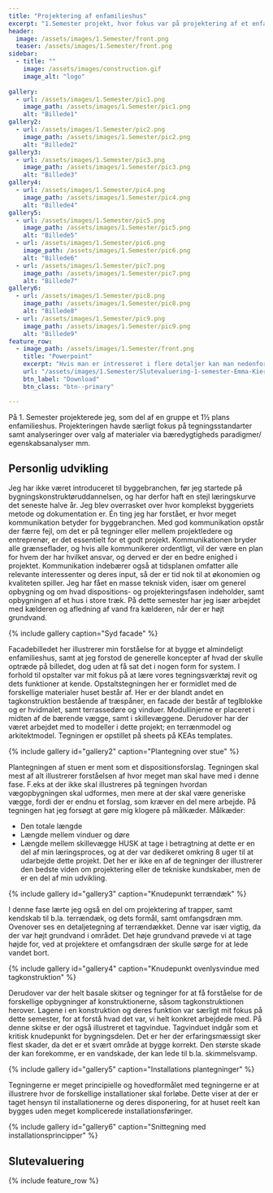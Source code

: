 ```yaml
---
title: "Projektering af enfamilieshus"
excerpt: "1.Semester projekt, hvor fokus var på projektering af et enfamilieshus."
header:
  image: /assets/images/1.Semester/front.png
  teaser: /assets/images/1.Semester/front.png
sidebar:
  - title: ""
    image: /assets/images/construction.gif
    image_alt: "logo"
    
gallery:
  - url: /assets/images/1.Semester/pic1.png
    image_path: /assets/images/1.Semester/pic1.png
    alt: "Billede1"
gallery2:
  - url: /assets/images/1.Semester/pic2.png
    image_path: /assets/images/1.Semester/pic2.png
    alt: "Billede2"
gallery3:
  - url: /assets/images/1.Semester/pic3.png
    image_path: /assets/images/1.Semester/pic3.png
    alt: "Billede3"
gallery4:
  - url: /assets/images/1.Semester/pic4.png
    image_path: /assets/images/1.Semester/pic4.png
    alt: "Billede4"
gallery5:
  - url: /assets/images/1.Semester/pic5.png
    image_path: /assets/images/1.Semester/pic5.png
    alt: "Billede5"
  - url: /assets/images/1.Semester/pic6.png
    image_path: /assets/images/1.Semester/pic6.png
    alt: "Billede6"
  - url: /assets/images/1.Semester/pic7.png
    image_path: /assets/images/1.Semester/pic7.png
    alt: "Billede7"
gallery6:
  - url: /assets/images/1.Semester/pic8.png
    image_path: /assets/images/1.Semester/pic8.png
    alt: "Billede8"
  - url: /assets/images/1.Semester/pic9.png
    image_path: /assets/images/1.Semester/pic9.png
    alt: "Billede9"
feature_row:
  - image_path: /assets/images/1.Semester/front.png
    title: "Powerpoint"
    excerpt: "Hvis man er intresseret i flere detaljer kan man nedenfor downloade min powerpoint fra projektet. "
    url: "/assets/images/1.Semester/Slutevaluering-1-semester-Emma-Kierulff.pdf"
    btn_label: "Download"
    btn_class: "btn--primary"

---
```




På 1. Semester projekterede jeg, som del af en gruppe et 1½ plans enfamilieshus. Projekteringen havde særligt fokus på tegningsstandarter samt analyseringer over valg af materialer via bæredygtigheds paradigmer/ egenskabsanalyser mm.

## Personlig udvikling  
Jeg har ikke været introduceret til byggebranchen, før jeg startede på bygningskonstruktøruddannelsen, og har derfor haft en stejl læringskurve det seneste halve år. Jeg blev overrasket over hvor komplekst byggeriets metode og dokumentation er. 
Én ting jeg har forstået, er hvor meget kommunikation betyder for byggebranchen. Med god kommunikation opstår der færre fejl, om det er på tegninger eller mellem projektledere og entreprenør, er det essentielt for et godt projekt. Kommunikationen bryder alle grænseflader, og hvis alle kommunikerer ordentligt, vil der være en plan for hvem der har hvilket ansvar, og derved er der en bedre enighed i projektet. Kommunikation indebærer også at tidsplanen omfatter alle relevante interessenter og deres input, så der er tid nok til at økonomien og kvaliteten spiller.
Jeg har fået en masse teknisk viden, især om generel opbygning og om hvad dispositions- og projekteringsfasen indeholder, samt opbygningen af et hus i store træk. 
På dette semester har jeg især arbejdet med kælderen og afledning af vand fra kælderen, når der er højt grundvand.

{% include gallery caption="Syd facade" %}

Facadebilledet her illustrerer min forståelse for at bygge et almindeligt enfamilieshus, samt at jeg forstod de generelle koncepter af hvad der skulle optræde på billedet, dog uden at få sat det i nogen form for system. 
I forhold til opstalter var mit fokus på at lære vores tegningsværktøj revit og dets funktioner at kende. 
Opstaltstegningen her er formidlet med de forskellige materialer huset består af. Her er der blandt andet en tagkonstruktion bestående af træspåner, en facade der består af teglblokke og er hvidmalet, samt terrassedøre og vinduer. Modullinjerne er placeret i midten af de bærende vægge, samt i skillevæggene. 
Derudover har der været arbejdet med to modeller i dette projekt; en terrænmodel og arkitektmodel. 
Tegningen er opstillet på sheets på KEAs templates. 

{% include gallery id="gallery2" caption="Plantegning over stue" %}


Plantegningen af stuen er ment som et dispositionsforslag. Tegningen skal mest af alt illustrerer forståelsen af hvor meget man skal have med i denne fase. F.eks at der ikke skal illustreres på tegningen hvordan vægopbygningen skal udformes, men mere at der skal være generiske vægge, fordi der er endnu et forslag, som kræver en del mere arbejde. 
På tegningen hat jeg forsøgt at gøre mig klogere på målkæder. 
Målkæder: 
-	Den totale længde 
-	Længde mellem vinduer og døre
-	Længde mellem skillevægge
HUSK at tage i betragtning at dette er en del af min læringsproces, og at der var dedikeret omkring 8 uger til at udarbejde dette projekt. Det her er ikke en af de tegninger der illustrerer den bedste viden om projektering eller de tekniske kundskaber, men de er en del af min udvikling. 

{% include gallery id="gallery3" caption="Knudepunkt terrændæk" %}

I denne fase lærte jeg også en del om projektering af trapper, samt kendskab til b.la. terrændæk, og dets formål, samt omfangsdræn mm. 
Ovenover ses en detaljetegning af terrændækket. Denne var især vigtig, da der var højt grundvand i området. Det høje grundvand prøvede vi at tage højde for, ved at projektere et omfangsdræn der skulle sørge for at lede vandet bort. 

{% include gallery id="gallery4" caption="Knudepunkt ovenlysvindue med tagkonstruktion" %}

Derudover var der helt basale skitser og tegninger for at få forståelse for de forskellige opbygninger af konstruktionerne, såsom tagkonstruktionen herover. Lagene i en konstruktion og deres funktion var særligt mit fokus på dette semester, for at forstå hvad det var, vi helt konkret arbejdede med. 
På denne skitse er der også illustreret et tagvindue. Tagvinduet indgår som et kritisk knudepunkt for bygningsdelen. Det er her der erfaringsmæssigt sker flest skader, da det er et svært område at bygge korrekt. Den største skade der kan forekomme, er en vandskade, der kan lede til b.la. skimmelsvamp. 

{% include gallery id="gallery5" caption="Installations plantegninger" %}
 

Tegningerne er meget principielle og hovedformålet med tegningerne er at illustrere hvor de forskellige installationer skal forløbe. Dette viser at der er taget hensyn til installationerne og deres disponering, for at huset reelt kan bygges uden meget komplicerede installationsføringer. 

{% include gallery id="gallery6" caption="Snittegning med installationsprincipper" %}

## Slutevaluering

{% include feature_row %}